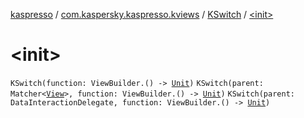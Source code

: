 [kaspresso](../../index.md) / [com.kaspersky.kaspresso.kviews](../index.md) / [KSwitch](index.md) / [&lt;init&gt;](./-init-.md)

# &lt;init&gt;

`KSwitch(function: ViewBuilder.() -> `[`Unit`](https://kotlinlang.org/api/latest/jvm/stdlib/kotlin/-unit/index.html)`)`
`KSwitch(parent: Matcher<`[`View`](https://developer.android.com/reference/android/view/View.html)`>, function: ViewBuilder.() -> `[`Unit`](https://kotlinlang.org/api/latest/jvm/stdlib/kotlin/-unit/index.html)`)`
`KSwitch(parent: DataInteractionDelegate, function: ViewBuilder.() -> `[`Unit`](https://kotlinlang.org/api/latest/jvm/stdlib/kotlin/-unit/index.html)`)`